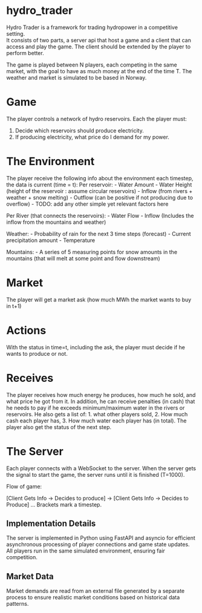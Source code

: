 # hydro_trader
Hydro Trader is a framework for trading hydropower in a competitive setting.  
It consists of two parts, a server api that host a game and a client that can access and play the game.
The client should be extended by the player to perform better.

The game is played between N players, each competing in the same market, with the goal to have
as much money at the end of the time T.
The weather and market is simulated to be based in Norway.


# Game 
The player controls a network of hydro reservoirs. Each the player must:
1. Decide which reservoirs should produce electricity.
2. If producing electricity, what price do I demand for my power.

# The Environment
The player receive the following info about the environment each timestep, the data is current (time = t):
Per reservoir:
    - Water Amount
    - Water Height (height of the reservoir : assume circular reservoirs)
    - Inflow (from rivers + weather + snow melting)
    - Outflow (can be positive if not producing due to overflow)
    - TODO: add any other simple yet relevant factors here

Per River (that connects the reservoirs):
    - Water Flow
    - Inflow (Includes the inflow from the mountains and weather)

Weather:
    - Probability of rain for the next 3 time steps (forecast)
    - Current precipitation amount
    - Temperature

Mountains:
    - A series of 5 measuring points for snow amounts in the mountains (that will melt at some point and flow downstream)

# Market
The player will get a market ask (how much MWh the market wants to buy in t+1)

# Actions
With the status in time=t, including the ask, the player must decide if he wants to produce or not.

# Receives
The player receives how much energy he produces, how much he sold, and what price he got from it.
In addition, he can receive penalties (in cash) that he needs to pay if he exceeds minimum/maximum water 
in the rivers or reservoirs.
He also gets a list of: 1. what other players sold, 2. How much cash each player has, 3. How much water each player has (in total).
The player also get the status of the next step.


# The Server 
Each player connects with a WebSocket to the server. When the server gets the signal to start the game, the server runs until it is finished (T=1000).

Flow of game:

[Client Gets Info -> Decides to produce] -> [Client Gets Info -> Decides to Produce] ... 
Brackets mark a timestep. 

## Implementation Details
The server is implemented in Python using FastAPI and asyncio for efficient asynchronous processing of player connections and game state updates. All players run in the same simulated environment, ensuring fair competition.

## Market Data
Market demands are read from an external file generated by a separate process to ensure realistic market conditions based on historical data patterns.

